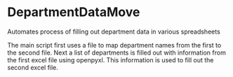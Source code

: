 # DepartmentDataMove
Automates process of filling out department data in various spreadsheets

The main script first uses a file to map department names from the first to the second file. Next a list of departments is filled out with information from the first excel file using openpyxl. This information is used to fill out the second excel file.
